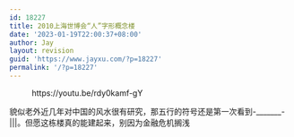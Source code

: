 ```yaml
---
id: 18227
title: 2010上海世博会“人”字形概念楼
date: '2023-01-19T22:00:37+08:00'
author: Jay
layout: revision
guid: 'https://www.jayxu.com/?p=18227'
permalink: '/?p=18227'
---
```


<!-- wp:embed {"url":"https://youtu.be/rdy0kamf-gY","type":"video","providerNameSlug":"youtube","responsive":true,"className":"wp-embed-aspect-4-3 wp-has-aspect-ratio"} -->
<figure class="wp-block-embed is-type-video is-provider-youtube wp-block-embed-youtube wp-embed-aspect-4-3 wp-has-aspect-ratio"><div class="wp-block-embed__wrapper">
https://youtu.be/rdy0kamf-gY
</div></figure>
<!-- /wp:embed -->

<!-- wp:paragraph -->
<p>貌似老外近几年对中国的风水很有研究，那五行的符号还是第一次看到-_______-|||。但愿这栋楼真的能建起来，别因为金融危机搁浅</p>
<!-- /wp:paragraph -->